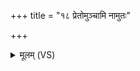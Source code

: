 +++
title = "१८ प्रेतोमुञ्चामि नामुतः"

+++
<details><summary>मूलम् (VS)</summary>

प्रेतोमु॑ञ्चामि॒ नामुतः॑ सुब॒द्धाम॒मुत॑स्करम्। यथे॒यमि॑न्द्र मीढ्वः सुपु॒त्रासु॒भगास॑ति ॥
</details>